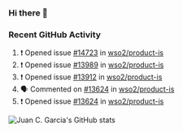 ### Hi there 👋

<!--
**jcgarciaa/jcgarciaa** is a ✨ _special_ ✨ repository because its `README.md` (this file) appears on your GitHub profile.

Here are some ideas to get you started:

- 🔭 I’m currently working on ...
- 🌱 I’m currently learning ...
- 👯 I’m looking to collaborate on ...
- 🤔 I’m looking for help with ...
- 💬 Ask me about ...
- 📫 How to reach me: ...
- 😄 Pronouns: ...
- ⚡ Fun fact: ...
-->

### Recent GitHub Activity

<!--START_SECTION:activity-->
1. ❗️ Opened issue [#14723](https://github.com/wso2/product-is/issues/14723) in [wso2/product-is](https://github.com/wso2/product-is)
2. ❗️ Opened issue [#13989](https://github.com/wso2/product-is/issues/13989) in [wso2/product-is](https://github.com/wso2/product-is)
3. ❗️ Opened issue [#13912](https://github.com/wso2/product-is/issues/13912) in [wso2/product-is](https://github.com/wso2/product-is)
4. 🗣 Commented on [#13624](https://github.com/wso2/product-is/issues/13624) in [wso2/product-is](https://github.com/wso2/product-is)
5. ❗️ Opened issue [#13624](https://github.com/wso2/product-is/issues/13624) in [wso2/product-is](https://github.com/wso2/product-is)
<!--END_SECTION:activity-->

![Juan C. Garcia's GitHub stats](https://github-readme-stats.vercel.app/api?username=jcgarciaa&count_private=true&show_icons=true&hide_border=true)